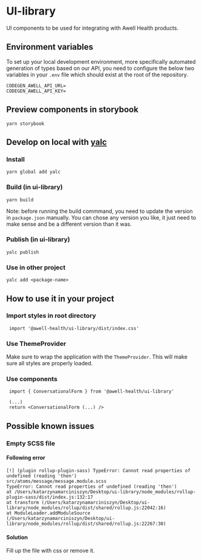 # UI-library

UI components to be used for integrating with Awell Health products.

## Environment variables

To set up your local development environment, more specifically automated generation of types based on our API, you need to configure the below two variables in your `.env` file which should exist at the root of the repository.

```
CODEGEN_AWELL_API_URL=
CODEGEN_AWELL_API_KEY=
```

## Preview components in storybook

`yarn storybook`

## Develop on local with [yalc](https://github.com/wclr/yalc)

### Install

`yarn global add yalc`

### Build (in ui-library)

`yarn build`

Note: before running the build commmand, you need to update the version in `package.json` manually. You can chose any version you like, it just need to make sense and be a different version than it was.

### Publish (in ui-library)

`yalc publish`

### Use in other project

`yalc add <package-name>`

## How to use it in your project

### Import styles in root directory

```
 import '@awell-health/ui-library/dist/index.css'
```

### Use ThemeProvider

Make sure to wrap the application with the `ThemeProvider`. This will make sure all styles are properly loaded.

### Use components

```
 import { ConversationalForm } from '@awell-health/ui-library'

 (...)
 return <ConversationalForm (...) />

```

## Possible known issues

### Empty SCSS file

#### Following error

```
[!] (plugin rollup-plugin-sass) TypeError: Cannot read properties of undefined (reading 'then')
src/atoms/message/message.module.scss
TypeError: Cannot read properties of undefined (reading 'then')
at /Users/katarzynamarciniszyn/Desktop/ui-library/node_modules/rollup-plugin-sass/dist/index.js:132:17
at transform (/Users/katarzynamarciniszyn/Desktop/ui-library/node_modules/rollup/dist/shared/rollup.js:22042:16)
at ModuleLoader.addModuleSource (/Users/katarzynamarciniszyn/Desktop/ui-library/node_modules/rollup/dist/shared/rollup.js:22267:30)
```

#### Solution

Fill up the file with css or remove it.

